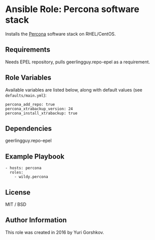 # Ansible Role: Percona software stack


Installs the [Percona](https://percona.com) software stack on RHEL/CentOS.

## Requirements

Needs EPEL repository, pulls geerlingguy.repo-epel as a requirement.

## Role Variables

Available variables are listed below, along with default values (see `defaults/main.yml`):

    percona_add_repo: true
    percona_xtrabackup_version: 24
    percona_install_xtrabackup: true


## Dependencies

geerlingguy.repo-epel

## Example Playbook

    - hosts: percona
      roles:
        - wildy.percona

## License

MIT / BSD

## Author Information

This role was created in 2016 by Yuri Gorshkov.
